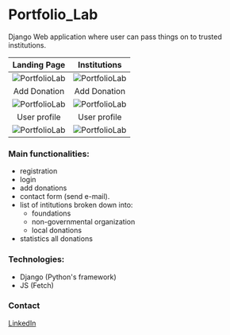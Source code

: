 ﻿# Portfolio_Lab

Django Web application where user can pass things on to trusted institutions.

Landing Page                                      |Institutions
:------------------------------------------------:|:--------------------------------------------------:
![PortfolioLab](https://snipboard.io/hFg9kI.jpg)  |  ![PortfolioLab](https://snipboard.io/1Ek4zU.jpg)
Add Donation                                      |Add Donation
![PortfolioLab](https://snipboard.io/9koxyU.jpg)  |  ![PortfolioLab](https://snipboard.io/muHo7a.jpg)
User profile                                      |User profile
![PortfolioLab](https://snipboard.io/A8Eiug.jpg)  |  ![PortfolioLab](https://snipboard.io/XgfBFt.jpg)

### Main functionalities:
- registration
- login
- add donations
- contact form (send e-mail).
- list of intitutions broken down into:
    - foundations
    - non-governmental organization
    - local donations
- statistics all donations

### Technologies:
* Django (Python's framework)
* JS (Fetch)

### Contact
[LinkedIn](https://www.linkedin.com/in/mariusz-kuleta/)
